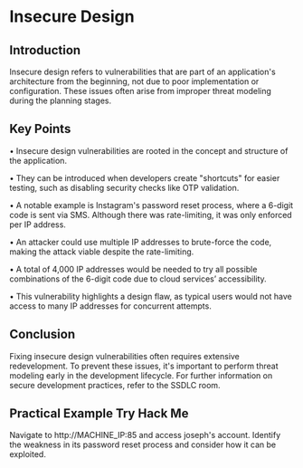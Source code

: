 # Insecure Design 

## Introduction 
Insecure design refers to vulnerabilities that are part of an application's architecture from the beginning, not due to poor implementation or configuration. These issues often arise from improper threat modeling during the planning stages. 

## Key Points 
• Insecure design vulnerabilities are rooted in the concept and structure of the application. 

• They can be introduced when developers create "shortcuts" for easier testing, such as disabling security checks like OTP validation. 

• A notable example is Instagram's password reset process, where a 6-digit code is sent via SMS. Although there was rate-limiting, it was only enforced per IP address. 

• An attacker could use multiple IP addresses to brute-force the code, making the attack viable despite the rate-limiting. 

• A total of 4,000 IP addresses would be needed to try all possible combinations of the 6-digit code due to cloud services’ accessibility. 

• This vulnerability highlights a design flaw, as typical users would not have access to many IP addresses for concurrent attempts. 

## Conclusion 
Fixing insecure design vulnerabilities often requires extensive redevelopment. To prevent these issues, it's important to perform threat modeling early in the development lifecycle. For further information on secure development practices, refer to the SSDLC room. 

## Practical Example Try Hack Me
Navigate to http://MACHINE_IP:85 and access joseph's account. Identify the weakness in its password reset process and consider how it can be exploited.
